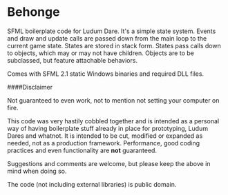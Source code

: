 Behonge
=======

SFML boilerplate code for Ludum Dare.
It's a simple state system. Events and draw and update calls are passed down from the main loop to the current game state. States are stored in stack form. States pass calls down to objects, which may or may not have children. Objects are to be subclassed, but feature attachable behaviors.

Comes with SFML 2.1 static Windows binaries and required DLL files.

####Disclaimer

Not guaranteed to even work, not to mention not setting your computer on fire.

This code was very hastily cobbled together and is intended as a personal way of having boilerplate stuff already in place for prototyping, Ludum Dares and whatnot. It is intended to be cut, modified or expanded as needed, not as a production framework. Performance, good coding practices and even functionality are **not** guaranteed.

Suggestions and comments are welcome, but please keep the above in mind when doing so.

The code (not including external libraries) is public domain.
